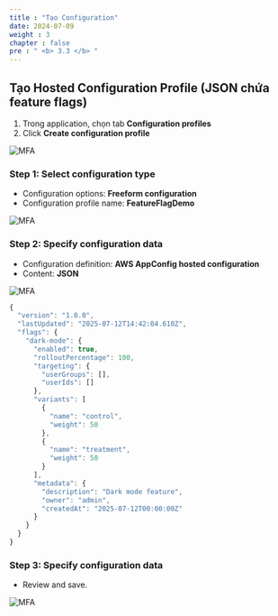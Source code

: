 ```yaml
---
title : "Tạo Configuration"
date: 2024-07-09
weight : 3
chapter : false
pre : " <b> 3.3 </b> "
---
```


## Tạo Hosted Configuration Profile (JSON chứa feature flags)

1. Trong application, chọn tab **Configuration profiles**
2. Click **Create configuration profile**

![MFA](/Workshop/images/3/0015.jpg)

### Step 1: Select configuration type
- Configuration options: **Freeform configuration**
- Configuration profile name: **FeatureFlagDemo**

![MFA](/Workshop/images/3/0016.jpg)

### Step 2: Specify configuration data
- Configuration definition: **AWS AppConfig hosted configuration**
- Content: **JSON**

![MFA](/Workshop/images/3/0017.jpg)

```js
{
  "version": "1.0.0",
  "lastUpdated": "2025-07-12T14:42:04.610Z",
  "flags": {
    "dark-mode": {
      "enabled": true,
      "rolloutPercentage": 100,
      "targeting": {
        "userGroups": [],
        "userIds": []
      },
      "variants": [
        {
          "name": "control",
          "weight": 50
        },
        {
          "name": "treatment",
          "weight": 50
        }
      ],
      "metadata": {
        "description": "Dark mode feature",
        "owner": "admin",
        "createdAt": "2025-07-12T00:00:00Z"
      }
    }
  }
}
```

### Step 3: Specify configuration data
- Review and save.

![MFA](/images/3/0018.jpg?featherlight=false&width=90pc)


